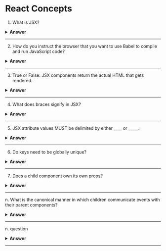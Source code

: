 # React Concepts
1. What is JSX?

<details><summary><b>Answer</b></summary>
<p>

JavaScript eXtension syntax, a syntax extension for JavaScript written by Facebook. Using JSX enables us to write the markup for component views in an HTML-like syntax. In the end, the JSX code comiples to JavaScript.

</p>
</details>

---

2. How do you instruct the browser that you want to use Babel to compile and run JavaScript code? 

<details><summary><b>Answer</b></summary>
<p>

In `index.html`:

Import Babel in the `head` tags.
```
<head>
<!-- ... -->
<script src="vendor/babel-standalone.js"></script>
<!-- ... -->
</head>
```

Add two attributes to the script tag that loads `./js/app.js`.
```
<script
  type="text/babel"
  data-plugins="transform-class-properties"
  src="./js/app.js"
></script>
```

The attribute type="text/babel" indicates to Babel that we would like it to handle the loading of this script.
The attribute data-plugins specifies a special Babel plugin we use in this book.

</p>
</details>

---

3. True or False: JSX components return the actual HTML that gets rendered.  

<details><summary><b>Answer</b></summary>
<p>
False. They return the representation that we want React to render in the DOM.
</p>
</details>

---

4. What does braces signify in JSX? 

<details><summary><b>Answer</b></summary>
<p>
What resides between the braces is a JavaScript expression.
</p>
</details>

---

5. JSX attribute values MUST be delimited by either \____ or \_____. 

<details><summary><b>Answer</b></summary>
<p>
braces, quotes
</p>
</details>

---

6. Do keys need to be globally unique? 

<details><summary><b>Answer</b></summary>
<p>
No, they only need to be unique between components and their siblings.
</p>
</details>

---

7. Does a child component own its own props? 

<details><summary><b>Answer</b></summary>
<p>
No. Parent components own the props of child components.
React favors the idea of one-way data flow: data changes come from the "top" of the app and are propagated "downwards" through its various components.
</p>
</details>

---

n. What is the canonical manner in which children communicate events with their parent components? 

<details><summary><b>Answer</b></summary>
<p>
The parent gives the child a function to call when a particular event occurs.
</p>
</details>

---

n. question 

<details><summary><b>Answer</b></summary>
<p>
Answer
</p>
</details>

---
